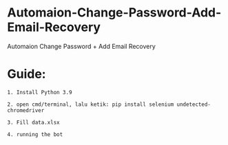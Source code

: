 # Automaion-Change-Password-Add-Email-Recovery
Automaion Change Password + Add Email Recovery

# Guide:

    1. Install Python 3.9
    
    2. open cmd/terminal, lalu ketik: pip install selenium undetected-chromedriver
    
    3. Fill data.xlsx
    
    4. running the bot
